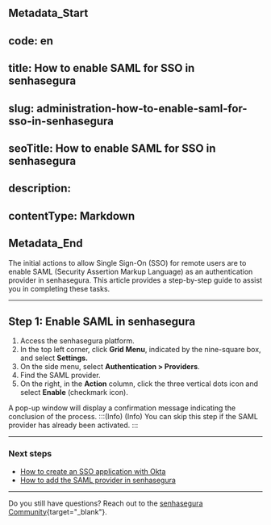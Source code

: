 ## Metadata_Start 
## code: en
## title: How to enable SAML for SSO in senhasegura 
## slug: administration-how-to-enable-saml-for-sso-in-senhasegura 
## seoTitle: How to enable SAML for SSO in senhasegura 
## description:  
## contentType: Markdown 
## Metadata_End
The initial actions to allow Single Sign-On (SSO) for remote users are to enable SAML (Security Assertion Markup Language) as an authentication provider in senhasegura. This article provides a step-by-step guide to assist you in completing these tasks.

* * *
## Step 1: Enable SAML in senhasegura

1. Access the senhasegura platform.
2. In the top left corner, click **Grid Menu**, indicated by the nine-square box, and select **Settings.**
3. On the side menu, select **Authentication > Providers**.
4. Find the SAML provider.
5. On the right, in the **Action** column, click the three vertical dots icon and select **Enable** (checkmark icon).

A pop-up window will display a confirmation message indicating the conclusion of the process.
:::(Info) (Info)
You can skip this step if the SAML provider has already been activated.
:::

* * *
### Next steps

* [How to create an SSO application with Okta](/v3-32/docs/administration-how-to-create-a-saml-application-with-okta)
* [How to add the SAML provider in senhasegura](/v3-32/docs/administration-how-to-add-the-saml-provider-to-senhasegura)

* * *

Do you still have questions? Reach out to the [senhasegura Community](https://community.senhasegura.io/){target="_blank"}.
